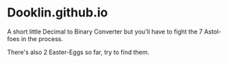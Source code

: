 # Dooklin.github.io

A short little Decimal to Binary Converter
but you'll have to fight the 7 Astol-foes in the process.

There's also 2 Easter-Eggs so far, try to find them.
